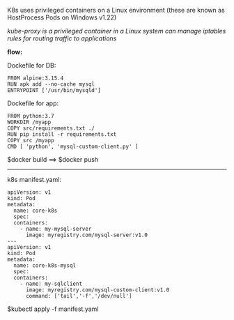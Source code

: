 K8s uses privileged containers on a Linux environment (these are known as HostProcess Pods on Windows v1.22)


*kube-proxy is a privileged container in a Linux system can manage iptables rules for routing traffic to applications*


**flow:**

Dockefile for DB:
```
FROM alpine:3.15.4
RUN apk add --no-cache mysql
ENTRYPOINT ['/usr/bin/mysqld']
```

Dockefile  for app:
```
FROM python:3.7
WORKDIR /myapp
COPY src/requirements.txt ./
RUN pip install -r requirements.txt
COPY src /myapp
CMD [ 'python', 'mysql-custom-client.py' ]
```

$docker build ==> $docker push

---

    
k8s manifest.yaml:

```
apiVersion: v1
kind: Pod
metadata:
  name: core-k8s
  spec:
  containers:
    - name: my-mysql-server
      image: myregistry.com/mysql-server:v1.0
---
apiVersion: v1
kind: Pod
metadata:
  name: core-k8s-mysql
  spec:
  containers:
    - name: my-sqlclient
      image: myregistry.com/mysql-custom-client:v1.0
      command: ['tail','-f','/dev/null']
```

$kubectl apply -f manifest.yaml


